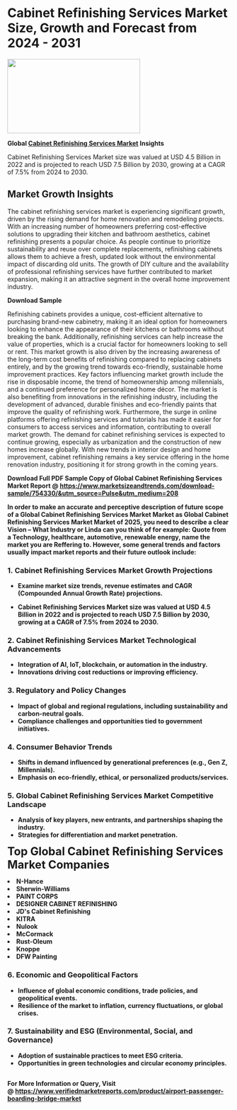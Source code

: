 <H1>Cabinet Refinishing Services Market Size, Growth and Forecast from 2024 - 2031</H1><img class="aligncenter size-medium wp-image-584254" src="https://thirdeyenews.in/wp-content/uploads/2024/09/Global-Market-Research-300x168.jpeg" alt="" width="300" height="168" /><p><strong>Global&nbsp;<a href="https://www.marketsizeandtrends.com/download-sample/754330/&amp;utm_source=Pulse&amp;utm_medium=208">Cabinet Refinishing Services Market</a> Insights</strong></p><p>Cabinet Refinishing Services Market size was valued at USD 4.5 Billion in 2022 and is projected to reach USD 7.5 Billion by 2030, growing at a CAGR of 7.5% from 2024 to 2030.</p><p><h2>Market Growth Insights</h2> <p>The cabinet refinishing services market is experiencing significant growth, driven by the rising demand for home renovation and remodeling projects. With an increasing number of homeowners preferring cost-effective solutions to upgrading their kitchen and bathroom aesthetics, cabinet refinishing presents a popular choice. As people continue to prioritize sustainability and reuse over complete replacements, refinishing cabinets allows them to achieve a fresh, updated look without the environmental impact of discarding old units. The growth of DIY culture and the availability of professional refinishing services have further contributed to market expansion, making it an attractive segment in the overall home improvement industry.</p> <p><strong>Download Sample</strong></p> <p>Refinishing cabinets provides a unique, cost-efficient alternative to purchasing brand-new cabinetry, making it an ideal option for homeowners looking to enhance the appearance of their kitchens or bathrooms without breaking the bank. Additionally, refinishing services can help increase the value of properties, which is a crucial factor for homeowners looking to sell or rent. This market growth is also driven by the increasing awareness of the long-term cost benefits of refinishing compared to replacing cabinets entirely, and by the growing trend towards eco-friendly, sustainable home improvement practices. Key factors influencing market growth include the rise in disposable income, the trend of homeownership among millennials, and a continued preference for personalized home décor. The market is also benefiting from innovations in the refinishing industry, including the development of advanced, durable finishes and eco-friendly paints that improve the quality of refinishing work. Furthermore, the surge in online platforms offering refinishing services and tutorials has made it easier for consumers to access services and information, contributing to overall market growth. The demand for cabinet refinishing services is expected to continue growing, especially as urbanization and the construction of new homes increase globally. With new trends in interior design and home improvement, cabinet refinishing remains a key service offering in the home renovation industry, positioning it for strong growth in the coming years.</p> <p><strong></p><p><span class=""><strong>Download Full PDF Sample Copy of Global Cabinet Refinishing Services Market Report</strong> @ <a href="https://www.marketsizeandtrends.com/download-sample/754330/&amp;utm_source=Pulse&amp;utm_medium=208" target="_blank">https://www.marketsizeandtrends.com/download-sample/754330/&amp;utm_source=Pulse&amp;utm_medium=208</a></span></p><p>In order to make an accurate and perceptive description of future scope of a Global&nbsp;Cabinet Refinishing Services Market Market as Global&nbsp;Cabinet Refinishing Services Market Market of 2025, you need to describe a clear Vision &ndash; What Industry or Linda can you think of for example: Quote from a Technology, healthcare, automotive, renewable energy, name the market you are Reffering to. However, some general trends and factors usually impact market reports and their future outlook include:</p><h3>1.&nbsp;<strong>Cabinet Refinishing Services Market Growth Projections</strong></h3><ul><li>Examine market size trends, revenue estimates and CAGR (Compounded Annual Growth Rate) projections.</li><li><p>Cabinet Refinishing Services Market size was valued at USD 4.5 Billion in 2022 and is projected to reach USD 7.5 Billion by 2030, growing at a CAGR of 7.5% from 2024 to 2030.</p></li></ul><h3>2.&nbsp;<strong>Cabinet Refinishing Services Market Technological Advancements</strong></h3><ul><li>Integration of AI, IoT, blockchain, or automation in the industry.</li><li>Innovations driving cost reductions or improving efficiency.</li></ul><h3>3.&nbsp;<strong>Regulatory and Policy Changes</strong></h3><ul><li>Impact of global and regional regulations, including sustainability and carbon-neutral goals.</li><li>Compliance challenges and opportunities tied to government initiatives.</li></ul><h3>4.&nbsp;<strong>Consumer Behavior Trends</strong></h3><ul><li>Shifts in demand influenced by generational preferences (e.g., Gen Z, Millennials).</li><li>Emphasis on eco-friendly, ethical, or personalized products/services.</li></ul><h3>5.&nbsp;<strong>Global Cabinet Refinishing Services Market Competitive Landscape</strong></h3><ul><li>Analysis of key players, new entrants, and partnerships shaping the industry.</li><li>Strategies for differentiation and market penetration.</li></ul><p data-pm-slice="1 1 []"><span style="color: inherit; font-family: inherit; font-size: 25px;">Top Global Cabinet Refinishing Services Market Companies</span></p><div class="" data-test-id=""><p><li>N-Hance</li><li> Sherwin-Williams</li><li> PAINT CORPS</li><li> DESIGNER CABINET REFINISHING</li><li> JD's Cabinet Refinishing</li><li> KITRA</li><li> Nulook</li><li> McCormack</li><li> Rust-Oleum</li><li> Knoppe</li><li> DFW Painting</li></p></div><h3>6.&nbsp;<strong>Economic and Geopolitical Factors</strong></h3><ul><li>Influence of global economic conditions, trade policies, and geopolitical events.</li><li>Resilience of the market to inflation, currency fluctuations, or global crises.</li></ul><h3>7.&nbsp;<strong>Sustainability and ESG (Environmental, Social, and Governance)</strong></h3><ul><li>Adoption of sustainable practices to meet ESG criteria.</li><li>Opportunities in green technologies and circular economy principles.</li></ul><h2><strong style="font-size: 14px;">For More Information or Query, Visit @&nbsp;</strong><a style="background-color: #ffffff; font-size: 14px;" href="https://www.marketsizeandtrends.com/report/cabinet-refinishing-services-market/" target="_blank">https://www.verifiedmarketreports.com/product/airport-passenger-boarding-bridge-market</a></h2>
